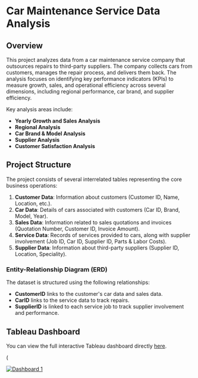 # Car Maintenance Service Data Analysis

## Overview

This project analyzes data from a car maintenance service company that outsources repairs to third-party suppliers. The company collects cars from customers, manages the repair process, and delivers them back. The analysis focuses on identifying key performance indicators (KPIs) to measure growth, sales, and operational efficiency across several dimensions, including regional performance, car brand, and supplier efficiency.

Key analysis areas include:
- **Yearly Growth and Sales Analysis**
- **Regional Analysis**
- **Car Brand & Model Analysis**
- **Supplier Analysis**
- **Customer Satisfaction Analysis**

## Project Structure

The project consists of several interrelated tables representing the core business operations:

1. **Customer Data**: Information about customers (Customer ID, Name, Location, etc.).
2. **Car Data**: Details of cars associated with customers (Car ID, Brand, Model, Year).
3. **Sales Data**: Information related to sales quotations and invoices (Quotation Number, Customer ID, Invoice Amount).
4. **Service Data**: Records of services provided to cars, along with supplier involvement (Job ID, Car ID, Supplier ID, Parts & Labor Costs).
5. **Supplier Data**: Information about third-party suppliers (Supplier ID, Location, Speciality).

### Entity-Relationship Diagram (ERD)

The dataset is structured using the following relationships:
- **CustomerID** links to the customer's car data and sales data.
- **CarID** links to the service data to track repairs.
- **SupplierID** is linked to each service job to track supplier involvement and performance.

## Tableau Dashboard

You can view the full interactive Tableau dashboard directly [here](https://public.tableau.com/views/carmaintenance/Dashboard1?:language=en-US&publish=yes&:sid=&:redirect=auth&:display_count=n&:origin=viz_share_link).

(<div class='tableauPlaceholder' id='viz1728886018570' style='position: relative'><noscript><a href='#'><img alt='Dashboard 1 ' src='https:&#47;&#47;public.tableau.com&#47;static&#47;images&#47;ca&#47;carmaintenance&#47;Dashboard1&#47;1_rss.png' style='border: none' /></a></noscript><object class='tableauViz'  style='display:none;'><param name='host_url' value='https%3A%2F%2Fpublic.tableau.com%2F' /> <param name='embed_code_version' value='3' /> <param name='path' value='views&#47;carmaintenance&#47;Dashboard1?:language=en-US&amp;:embed=true&amp;:sid=&amp;:redirect=auth' /> <param name='toolbar' value='yes' /><param name='static_image' value='https:&#47;&#47;public.tableau.com&#47;static&#47;images&#47;ca&#47;carmaintenance&#47;Dashboard1&#47;1.png' /> <param name='animate_transition' value='yes' /><param name='display_static_image' value='yes' /><param name='display_spinner' value='yes' /><param name='display_overlay' value='yes' /><param name='display_count' value='yes' /><param name='language' value='en-US' /></object></div><script type='text/javascript'>                    var divElement = 

## Key Insights

### 1. Sales Trends
- **Observation**: Sales have shown consistent growth over time, with noticeable peaks during certain months.
- **Recommendation**: Capitalize on these trends by offering seasonal promotions.
- **Suggested Visualization**: A line graph showing monthly or yearly sales growth (Invoice Amount).

### 2. Regional Analysis
- **Observation**: Most sales occur in Khartoum, while regions like Bahri and Omderman are underrepresented but growing.
- **Recommendation**: Focus marketing efforts on regions with potential for growth, such as Bahri and Omderman.
- **Suggested Visualization**: A bar chart showing total sales by region.

### 3. Product (Car Brand & Model) Analysis
- **Observation**: Brands like Toyota and Kia are the most frequently serviced, with models like the Camry and Optima leading the list.
- **Recommendation**: Offer targeted service packages for popular car brands.
- **Suggested Visualization**: A stacked bar chart showing the frequency of services by car brand and model.

### 4. Supplier KPI Metrics
- **Observation**: Suppliers specializing in engine repairs show higher customer satisfaction.
- **Recommendation**: Track supplier performance using KPIs such as average service completion time, cost per job, and customer ratings. Use this to negotiate better rates or replace underperforming suppliers.
- **Suggested Visualization**: A bar chart showing supplier efficiency by average customer ratings and total repair costs.

## Installation and Usage

### Prerequisites
- Python 3.x
- Pandas
- Matplotlib
- Seaborn
- SQLAlchemy (or any database connection tool)
- Jupyter Notebook (optional for analysis)

### Setup Instructions
1. Clone the repository:
   ```bash
   git clone https://github.com/your-username/car-maintenance-analysis.git
   cd car-maintenance-analysis
